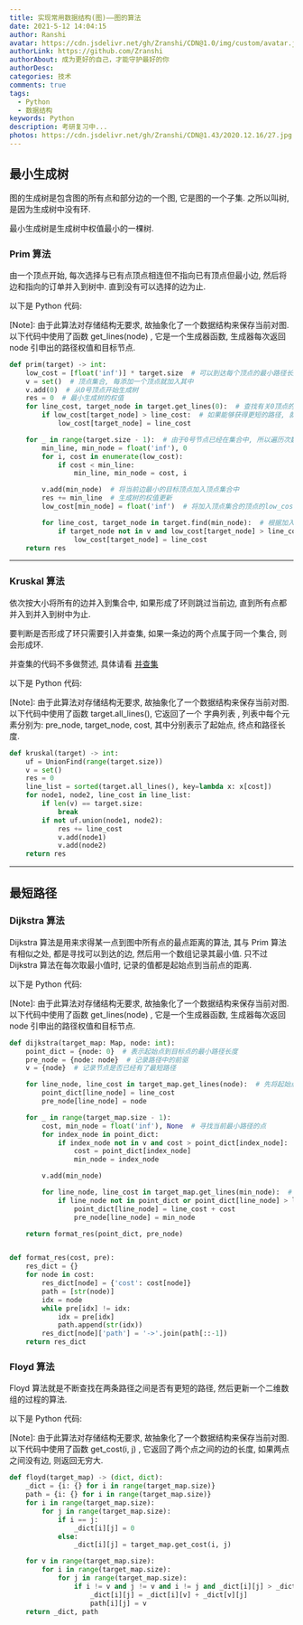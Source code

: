 ```yaml
---
title: 实现常用数据结构(图)——图的算法
date: 2021-5-12 14:04:15
author: Ranshi
avatar: https://cdn.jsdelivr.net/gh/Zranshi/CDN@1.0/img/custom/avatar.jpg
authorLink: https://github.com/Zranshi
authorAbout: 成为更好的自己，才能守护最好的你
authorDesc:
categories: 技术
comments: true
tags:
  - Python
  - 数据结构
keywords: Python
description: 考研复习中...
photos: https://cdn.jsdelivr.net/gh/Zranshi/CDN@1.43/2020.12.16/27.jpg
---
```


## 最小生成树

图的生成树是包含图的所有点和部分边的一个图, 它是图的一个子集. 之所以叫树, 是因为生成树中没有环.

最小生成树是生成树中权值最小的一棵树.

### Prim 算法

由一个顶点开始, 每次选择与已有点顶点相连但不指向已有顶点但最小边, 然后将边和指向的订单并入到树中. 直到没有可以选择的边为止.

以下是 Python 代码:

[Note]: 由于此算法对存储结构无要求, 故抽象化了一个数据结构来保存当前对图. 以下代码中使用了函数 get_lines(node) , 它是一个生成器函数, 生成器每次返回 node 引申出的路径权值和目标节点.

```Python
def prim(target) -> int:
    low_cost = [float('inf')] * target.size  # 可以到达每个顶点的最小路径长度, 初始为无穷大
    v = set()  # 顶点集合, 每添加一个顶点就加入其中
    v.add(0)  # 从0号顶点开始生成树
    res = 0  # 最小生成树的权值
    for line_cost, target_node in target.get_lines(0):  # 查找有关0顶点的所有边, 获得路径长度和目标节点
        if low_cost[target_node] > line_cost:  # 如果能够获得更短的路径, 就更新 low_cost
            low_cost[target_node] = line_cost

    for _ in range(target.size - 1):  # 由于0号节点已经在集合中, 所以遍历次数少一次
        min_line, min_node = float('inf'), 0
        for i, cost in enumerate(low_cost):
            if cost < min_line:
                min_line, min_node = cost, i

        v.add(min_node)  # 将当前边最小的目标顶点加入顶点集合中
        res += min_line  # 生成树的权值更新
        low_cost[min_node] = float('inf')  # 将加入顶点集合的顶点的low_cost更新为无穷大

        for line_cost, target_node in target.find(min_node):  # 根据加入的顶点有关的边更新low_cost
            if target_node not in v and low_cost[target_node] > line_cost:
                low_cost[target_node] = line_cost
    return res
```

---

### Kruskal 算法

依次按大小将所有的边并入到集合中, 如果形成了环则跳过当前边, 直到所有点都并入到并入到树中为止.

要判断是否形成了环只需要引入并查集, 如果一条边的两个点属于同一个集合, 则会形成环.

并查集的代码不多做赘述, 具体请看 [并查集](‘’)

以下是 Python 代码:

[Note]: 由于此算法对存储结构无要求, 故抽象化了一个数据结构来保存当前对图. 以下代码中使用了函数 target.all_lines(), 它返回了一个 字典列表 , 列表中每个元素分别为: pre_node, target_node, cost, 其中分别表示了起始点, 终点和路径长度.

```Python
def kruskal(target) -> int:
    uf = UnionFind(range(target.size))
    v = set()
    res = 0
    line_list = sorted(target.all_lines(), key=lambda x: x[cost])
    for node1, node2, line_cost in line_list:
        if len(v) == target.size:
            break
        if not uf.union(node1, node2):
            res += line_cost
            v.add(node1)
            v.add(node2)
    return res
```

---

## 最短路径

### Dijkstra 算法

Dijkstra 算法是用来求得某一点到图中所有点的最点距离的算法, 其与 Prim 算法有相似之处, 都是寻找可以到达的边, 然后用一个数组记录其最小值. 只不过 Dijkstra 算法在每次取最小值时, 记录的值都是起始点到当前点的距离.

以下是 Python 代码:

[Note]: 由于此算法对存储结构无要求, 故抽象化了一个数据结构来保存当前对图. 以下代码中使用了函数 get_lines(node) , 它是一个生成器函数, 生成器每次返回 node 引申出的路径权值和目标节点.

```Python
def dijkstra(target_map: Map, node: int):
    point_dict = {node: 0}  # 表示起始点到目标点的最小路径长度
    pre_node = {node: node}  # 记录路径中的前驱
    v = {node}  # 记录节点是否已经有了最短路径

    for line_node, line_cost in target_map.get_lines(node):  # 先将起始点能直接遍历到的点记入dict中
        point_dict[line_node] = line_cost
        pre_node[line_node] = node

    for _ in range(target_map.size - 1):
        cost, min_node = float('inf'), None  # 寻找当前最小路径的点
        for index_node in point_dict:
            if index_node not in v and cost > point_dict[index_node]:
                cost = point_dict[index_node]
                min_node = index_node

        v.add(min_node)

        for line_node, line_cost in target_map.get_lines(min_node):  # 更新dict
            if line_node not in point_dict or point_dict[line_node] > line_cost + cost:
                point_dict[line_node] = line_cost + cost
                pre_node[line_node] = min_node

    return format_res(point_dict, pre_node)


def format_res(cost, pre):
    res_dict = {}
    for node in cost:
        res_dict[node] = {'cost': cost[node]}
        path = [str(node)]
        idx = node
        while pre[idx] != idx:
            idx = pre[idx]
            path.append(str(idx))
        res_dict[node]['path'] = '->'.join(path[::-1])
    return res_dict
```

### Floyd 算法

Floyd 算法就是不断查找在两条路径之间是否有更短的路径, 然后更新一个二维数组的过程的算法.

以下是 Python 代码:

[Note]: 由于此算法对存储结构无要求, 故抽象化了一个数据结构来保存当前对图. 以下代码中使用了函数 get_cost(i, j) , 它返回了两个点之间的边的长度, 如果两点之间没有边, 则返回无穷大.

```Python
def floyd(target_map) -> (dict, dict):
    _dict = {i: {} for i in range(target_map.size)}
    path = {i: {} for i in range(target_map.size)}
    for i in range(target_map.size):
        for j in range(target_map.size):
            if i == j:
                _dict[i][j] = 0
            else:
                _dict[i][j] = target_map.get_cost(i, j)

    for v in range(target_map.size):
        for i in range(target_map.size):
            for j in range(target_map.size):
                if i != v and j != v and i != j and _dict[i][j] > _dict[i][v] + _dict[v][j]:
                    _dict[i][j] = _dict[i][v] + _dict[v][j]
                    path[i][j] = v
    return _dict, path
```
